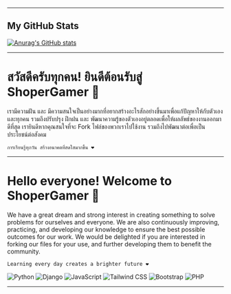 
---
## My GitHub Stats

[![Anurag's GitHub stats](https://github-readme-stats.vercel.app/api/top-langs/?username=ShoperGamer&layout=compact&theme=radical)](https://github.com/anuraghazra/github-readme-stats)

---

# สวัสดีครับทุกคน! ยินดีต้อนรับสู่ ShoperGamer 👋

เรามีความฝัน และ มีความสนใจเป็นอย่างมากที่อยากสร้างอะไรสักอย่างขึ้นมาเพื่อแก้ปัญหาให้กับตัวเองและทุกคน รวมถึงปรับปรุง ฝึกฝน และ พัฒนาความรู้ของตัวเองอยู่ตลอดเพื่อให้ผลลัพธ์ของงานออกมาดีที่สุด เรายินดีหากคุณสนใจที่จะ Fork ไฟล์ของพวกเราไปใช้งาน รวมถึงไปพัฒนาต่อเพื่อเป็นประโยชน์ต่อสังคม

    การเรียนรู้ทุกวัน สร้างอนาคตที่สดใสมากขึ้น ❤️

---

# Hello everyone! Welcome to ShoperGamer 👋

We have a great dream and strong interest in creating something to solve problems for ourselves and everyone. We are also continuously improving, practicing, and developing our knowledge to ensure the best possible outcomes for our work. We would be delighted if you are interested in forking our files for your use, and further developing them to benefit the community.

    Learning every day creates a brighter future ❤️




<p align="left">
  <img src="https://img.shields.io/badge/Python-3776AB?style=for-the-badge&logo=python&logoColor=white" alt="Python" />
  <img src="https://img.shields.io/badge/Django-092E20?style=for-the-badge&logo=django&logoColor=white" alt="Django" />
  <img src="https://img.shields.io/badge/JavaScript-F7DF1E?style=for-the-badge&logo=javascript&logoColor=black" alt="JavaScript" />
  <img src="https://img.shields.io/badge/Tailwind_CSS-06B6D4?style=for-the-badge&logo=tailwind-css&logoColor=white" alt="Tailwind CSS" />
  <img src="https://img.shields.io/badge/Bootstrap-7952B3?style=for-the-badge&logo=bootstrap&logoColor=white" alt="Bootstrap" />
  <img src="https://img.shields.io/badge/PHP-777BB4?style=for-the-badge&logo=php&logoColor=white" alt="PHP" />
</p>

---
